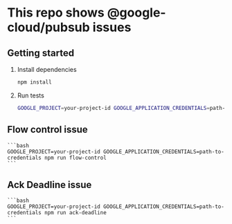 # This repo shows @google-cloud/pubsub issues

## Getting started

1. Install dependencies

    ```bash
    npm install
    ```

1. Run tests

    ```bash
    GOOGLE_PROJECT=your-project-id GOOGLE_APPLICATION_CREDENTIALS=path-to-credentials npm test
    ```

## Flow control issue
    ```bash
    GOOGLE_PROJECT=your-project-id GOOGLE_APPLICATION_CREDENTIALS=path-to-credentials npm run flow-control
    ```

## Ack Deadline issue

    ```bash
    GOOGLE_PROJECT=your-project-id GOOGLE_APPLICATION_CREDENTIALS=path-to-credentials npm run ack-deadline
    ```
